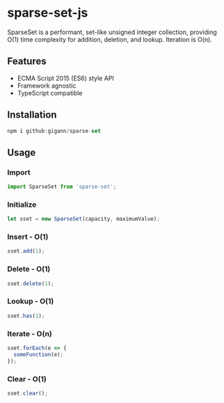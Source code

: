 # sparse-set-js

SparseSet is a performant, set-like unsigned integer collection, providing O(1) time complexity for addition, deletion, and lookup. Iteration is O(n).

## Features

- ECMA Script 2015 (ES6) style API
- Framework agnostic
- TypeScript compatible

## Installation

```js
npm i github:gigann/sparse-set
```

## Usage

### Import

```js
import SparseSet from 'sparse-set';
```

### Initialize

```js
let sset = new SparseSet(capacity, maximumValue);
```

### Insert - O(1)

```js
sset.add(1);
```

### Delete - O(1)

```js
sset.delete(1);
```

### Lookup - O(1)

```js
sset.has(1);
```

### Iterate - O(n)

```js
sset.forEach(e => {
  someFunction(e);
});
```

### Clear - O(1)

```js
sset.clear();
```
